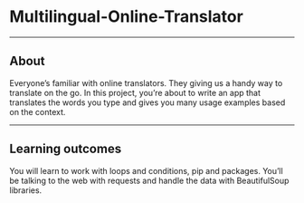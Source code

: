 # Multilingual-Online-Translator
********************************************

## About
Everyone’s familiar with online translators. They giving us a handy way to translate on the go. 
In this project, you’re about to write an app that translates the words you type and gives you many usage examples based on the context.
********************************************

## Learning outcomes
You will learn to work with loops and conditions, pip and packages. You’ll be talking to the web with requests and handle the data with BeautifulSoup libraries.
